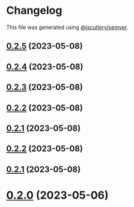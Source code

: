 # Changelog

This file was generated using [@jscutlery/semver](https://github.com/jscutlery/semver).

## [0.2.5](https://github.com/noah-hein/pintle/compare/v0.2.4...v0.2.5) (2023-05-08)



## [0.2.4](https://github.com/noah-hein/pintle/compare/v0.2.3...v0.2.4) (2023-05-08)



## [0.2.3](https://github.com/noah-hein/pintle/compare/v0.2.2...v0.2.3) (2023-05-08)



## [0.2.2](https://github.com/noah-hein/pintle/compare/v0.2.1...v0.2.2) (2023-05-08)



## [0.2.1](https://github.com/noah-hein/pintle/compare/v0.2.0...v0.2.1) (2023-05-08)



## [0.2.2](https://github.com/noah-hein/pintle/compare/v0.2.1...v0.2.2) (2023-05-08)



## [0.2.1](https://github.com/noah-hein/pintle/compare/v0.2.0...v0.2.1) (2023-05-08)



# [0.2.0](https://github.com/noah-hein/pintle/compare/v0.1.0...v0.2.0) (2023-05-06)
